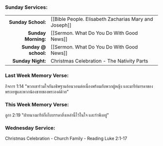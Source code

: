 ### Sunday Services:
| | |
| --:|:-- |
| **Sunday School:**  | [[Bible People. Elisabeth Zacharias Mary and Joseph]]
| **Sunday Morning:** | [[Sermon. What Do You Do With Good News]]
| **Sunday @ school:**| [[Sermon. What Do You Do With Good News]]
| **Sunday Night:**   | Christmas Celebration - The Nativity Parts
### Last Week Memory Verse:
กิจการ 1:14 "พวกเขาร่วมใจกันอธิษฐานอ้อนวอนต่อเนื่องพร้อมกับพวกผู้หญิง และมารีย์มารดาของพระเยซูและพวกน้องชายของพระองค์ด้วย"
### This Week Memory Verse:
ลูกา 2:19 "ฝ่ายนางมารีย์ก็เก็บบรรดาสิ่งเหล่านี้ไว้ในใจ และรำพึงอยู่"
### Wednesday Service:
Christmas Celebration - Church Family - Reading Luke 2:1-17
